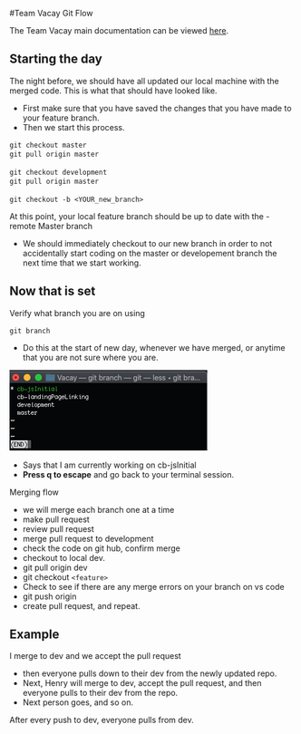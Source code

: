#Team Vacay Git Flow

The Team Vacay main documentation can be viewed [here](README.md).




## Starting the day
The night before, we should have all updated our local machine with the merged code. This is what that should have looked like. 


- First make sure that you have saved the changes that you have made to your feature branch.
- Then we start this process. 
 
```
git checkout master
git pull origin master

git checkout development
git pull origin master

git checkout -b <YOUR_new_branch>
```
At this point, your local feature branch should be up to date with the -remote Master branch
  - We should immediately checkout to our new branch in order to not accidentally start coding on the master or developement branch the next time that we start working. 

## Now that is set
Verify what branch you are on using 
``` 
git branch
```
- Do this at the start of new day, whenever we have merged, or anytime that you are not sure where you are. 


![ScreenShotOrGitBranch](assets/git-branch.png)
- Says that I am currently working on cb-jsInitial
- **Press q to escape** and go back to your terminal session. 


Merging flow
- we will merge each branch one at a time
- make pull request
- review pull request
- merge pull request to development 
- check the code on git hub, confirm merge
- checkout to local dev. 
- git pull origin dev
- git checkout `<feature>`
- Check to see if there are any merge errors on your branch on vs code
- git push origin <feature>
- create pull request, and repeat.


 
## Example
I merge to dev and we accept the pull request
  - then everyone pulls down to their dev from the newly updated repo.
  - Next, Henry  will merge to dev, accept the pull request, and then everyone pulls to their dev from the repo.
  -  Next person goes, and so on.


After every push to dev, everyone pulls from dev.
